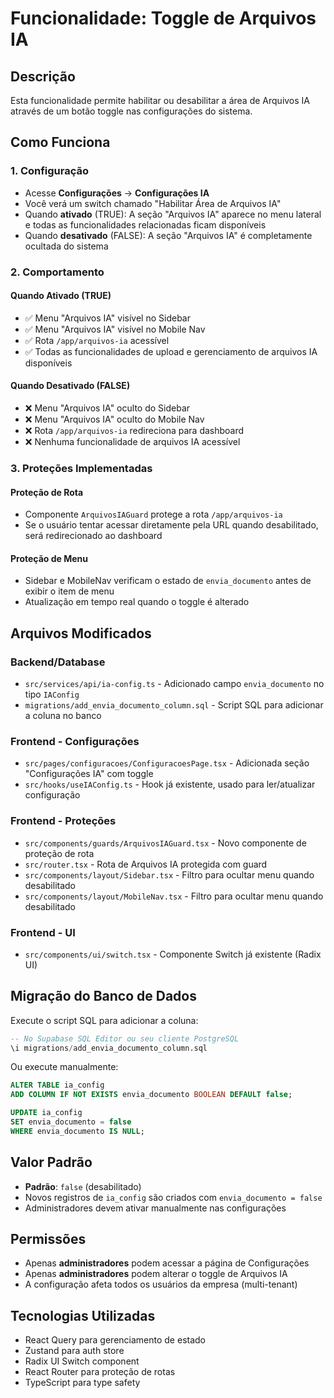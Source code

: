 # Funcionalidade: Toggle de Arquivos IA

## Descrição
Esta funcionalidade permite habilitar ou desabilitar a área de Arquivos IA através de um botão toggle nas configurações do sistema.

## Como Funciona

### 1. Configuração
- Acesse **Configurações** → **Configurações IA**
- Você verá um switch chamado "Habilitar Área de Arquivos IA"
- Quando **ativado** (TRUE): A seção "Arquivos IA" aparece no menu lateral e todas as funcionalidades relacionadas ficam disponíveis
- Quando **desativado** (FALSE): A seção "Arquivos IA" é completamente ocultada do sistema

### 2. Comportamento

#### Quando Ativado (TRUE)
- ✅ Menu "Arquivos IA" visível no Sidebar
- ✅ Menu "Arquivos IA" visível no Mobile Nav
- ✅ Rota `/app/arquivos-ia` acessível
- ✅ Todas as funcionalidades de upload e gerenciamento de arquivos IA disponíveis

#### Quando Desativado (FALSE)
- ❌ Menu "Arquivos IA" oculto do Sidebar
- ❌ Menu "Arquivos IA" oculto do Mobile Nav
- ❌ Rota `/app/arquivos-ia` redireciona para dashboard
- ❌ Nenhuma funcionalidade de arquivos IA acessível

### 3. Proteções Implementadas

#### Proteção de Rota
- Componente `ArquivosIAGuard` protege a rota `/app/arquivos-ia`
- Se o usuário tentar acessar diretamente pela URL quando desabilitado, será redirecionado ao dashboard

#### Proteção de Menu
- Sidebar e MobileNav verificam o estado de `envia_documento` antes de exibir o item de menu
- Atualização em tempo real quando o toggle é alterado

## Arquivos Modificados

### Backend/Database
- `src/services/api/ia-config.ts` - Adicionado campo `envia_documento` no tipo `IAConfig`
- `migrations/add_envia_documento_column.sql` - Script SQL para adicionar a coluna no banco

### Frontend - Configurações
- `src/pages/configuracoes/ConfiguracoesPage.tsx` - Adicionada seção "Configurações IA" com toggle
- `src/hooks/useIAConfig.ts` - Hook já existente, usado para ler/atualizar configuração

### Frontend - Proteções
- `src/components/guards/ArquivosIAGuard.tsx` - Novo componente de proteção de rota
- `src/router.tsx` - Rota de Arquivos IA protegida com guard
- `src/components/layout/Sidebar.tsx` - Filtro para ocultar menu quando desabilitado
- `src/components/layout/MobileNav.tsx` - Filtro para ocultar menu quando desabilitado

### Frontend - UI
- `src/components/ui/switch.tsx` - Componente Switch já existente (Radix UI)

## Migração do Banco de Dados

Execute o script SQL para adicionar a coluna:

```sql
-- No Supabase SQL Editor ou seu cliente PostgreSQL
\i migrations/add_envia_documento_column.sql
```

Ou execute manualmente:

```sql
ALTER TABLE ia_config 
ADD COLUMN IF NOT EXISTS envia_documento BOOLEAN DEFAULT false;

UPDATE ia_config 
SET envia_documento = false 
WHERE envia_documento IS NULL;
```

## Valor Padrão
- **Padrão**: `false` (desabilitado)
- Novos registros de `ia_config` são criados com `envia_documento = false`
- Administradores devem ativar manualmente nas configurações

## Permissões
- Apenas **administradores** podem acessar a página de Configurações
- Apenas **administradores** podem alterar o toggle de Arquivos IA
- A configuração afeta todos os usuários da empresa (multi-tenant)

## Tecnologias Utilizadas
- React Query para gerenciamento de estado
- Zustand para auth store
- Radix UI Switch component
- React Router para proteção de rotas
- TypeScript para type safety
